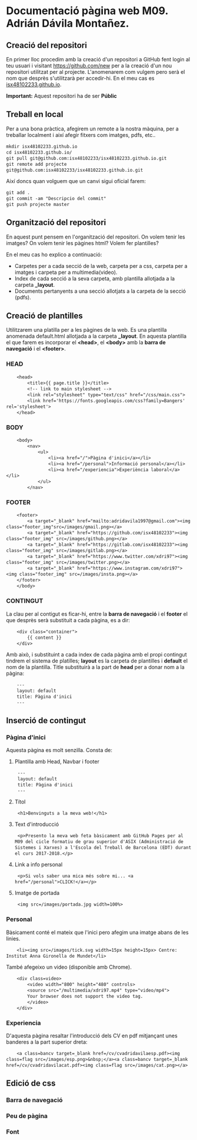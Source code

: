 # Documentació pàgina web M09. Adrián Dávila Montañez.

## Creació del repositori
En primer lloc procedim amb la creació d'un repositori a GitHub fent login al teu usuari i visitant <https://github.com/new> per a la creació d'un nou repositori utilitzat per al projecte. L'anomenarem com vulgem pero serà el nom que desprès s'utilitzarà per accedir-hi. En el meu cas es [isx48102233.github.io](https://github.com/isx48102233/isx48102233.github.io).

**Important:** Aquest repositori ha de ser **Públic**

## Treball en local
Per a una bona pràctica, afegirem un remote a la nostra màquina, per a treballar localment i així afegir fitxers com imatges, pdfs, etc..

    mkdir isx48102233.github.io
    cd isx48102233.github.io/
    git pull git@github.com:isx48102233/isx48102233.github.io.git
    git remote add projecte git@github.com:isx48102233/isx48102233.github.io.git
Així doncs quan volguem que un canvi sigui oficial farem:
    
    git add .
    git commit -am "Descripcio del commit"
    git push projecte master
    
## Organització del repositori
En aquest punt pensem en l'organització del repositori. On volem tenir les imatges? On volem tenir les pàgines html? Volem fer plantilles?

En el meu cas ho explico a continuació:
 * Carpetes per a cada secció de la web, carpeta per a css, carpeta per a imatges i carpeta per a multimedia(video).
 * Index de cada secció a la seva carpeta, amb plantilla allotjada a la carpeta **\_layout**.
 * Documents pertanyents a una secció allotjats a la carpeta de la secció (pdfs).

## Creació de plantilles

Utilitzarem una platilla per a les pàgines de la web. Es una plantilla anomenada default.html allotjada a la carpeta **\_layout**. En aquesta plantilla el que farem es incorporar el **\<head>**, el **\<body>** amb la **barra de navegació** i el **\<footer>**.

### HEAD
        <head>
            <title>{{ page.title }}</title>
            <!-- link to main stylesheet -->
            <link rel="stylesheet" type="text/css" href="/css/main.css">
            <link href='https://fonts.googleapis.com/css?family=Bangers' rel='stylesheet'>
        </head>
### BODY
        <body>
            <nav>
                <ul>
                    <li><a href="/">Pàgina d'inici</a></li>
                    <li><a href="/personal">Informació personal</a></li>
                    <li><a href="/experiencia">Experiència laboral</a></li>
                </ul>
            </nav>
### FOOTER
        <footer>
            <a target="_blank" href="mailto:adridavila1997@gmail.com"><img class="footer_img"src=/images/gmail.png></a>
            <a target="_blank" href="https://github.com/isx48102233"><img class="footer_img" src=/images/github.png></a>
            <a target="_blank" href="https://gitlab.com/isx48102233"><img class="footer_img" src=/images/gitlab.png></a>
            <a target="_blank" href="https://www.twitter.com/xdri97"><img class="footer_img" src=/images/twitter.png></a>
            <a target="_blank" href="https://www.instagram.com/xdri97"><img class="footer_img" src=/images/insta.png></a>
        </footer>
        </body>
### CONTINGUT
La clau per al contigut es ficar-hi, entre la **barra de navegació** i el **footer** el que desprès serà substituit a cada pàgina, es a dir:

        <div class="container">
            {{ content }}
        </div>
        
Amb això, i substituint a cada index de cada pàgina amb el propi contingut tindrem el sistema de platilles; **layout** es la carpeta de plantilles i **default** el nom de la plantilla. Title substituirà a la part de **head** per a donar nom a la pàgina:
       
        ---
        layout: default
        title: Pàgina d'inici
        ---
        
## Inserció de contingut        
### Pàgina d'inici
Aquesta pàgina es molt senzilla. Consta de:
1. Plantilla amb Head, Navbar i footer

        ---
        layout: default
        title: Pàgina d'inici
        ---
2. Títol
        
        <h1>Benvinguts a la meva web!</h1>
3. Text d'introducció
        
        <p>Presento la meva web feta bàsicament amb GitHub Pages per al M09 del cicle formatiu de grau superior d'ASIX (Administració de Sistemes i Xarxes) a l'Escola del Treball de Barcelona (EDT) durant el curs 2017-2018.</p>
4. Link a info personal

        <p>Si vols saber una mica més sobre mi... <a href="/personal">CLICK!</a></p>
5. Imatge de portada

        <img src=/images/portada.jpg width=100%>
        
### Personal
Bàsicament conté el mateix que l'inici pero afegim una imatge abans de les linies.

        <li><img src=/images/tick.svg width=15px height=15px> Centre: Institut Anna Gironella de Mundet</li>

També afegeixo un video (disponible amb Chrome).

        <div class=video>
            <video width="800" height="480" controls>
            <source src="/multimedia/xdri97.mp4" type="video/mp4">
            Your browser does not support the video tag.
            </video>
        </div>
### Experiencia
D'aquesta pàgina resaltar l'introducció dels CV en pdf mitjançant unes banderes a la part superior dreta:

        <a class=bancv target=_blank href=/cv/cvadridavilaesp.pdf><img class=flag src=/images/esp.png>&nbsp;</a><a class=bancv target=_blank href=/cv/cvadridavilacat.pdf><img class=flag src=/images/cat.png></a>

## Edició de css
### Barra de navegació
### Peu de pàgina
### Font
### 

